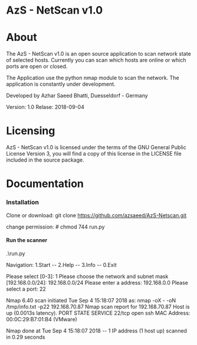 # AzS - NetScan v1.0 

# About

The AzS - NetScan v1.0 is an open source application to scan network state of selected hosts.
Currently you can scan which hosts are online or which ports are open or closed.

The Application use the python nmap module to scan the network. 
The application is constantly under development.

Developed by Azhar Saeed Bhatti, Duesseldorf - Germany

Version: 1.0
Relase: 2018-09-04

# Licensing
AzS - NetScan v1.0 is licensed under the terms of the GNU General Public License Version 3, you will find a copy of this license in the LICENSE file included in the source package.


# Documentation

### Installation
Clone or download: 
git clone https://github.com/azsaeed/AzS-Netscan.git

change permission: # chmod 744 run.py 
#### Run the scanner 
.\run.py 

Navigation:
1.Start -- 2.Help -- 3.Info -- 0.Exit

Please select [0-3]: 1
Please choose the network and subnet mask [192.168.0.0/24]: 192.168.0.0/24
Please enter a address: 192.168.0.0 
Please select a port: 22 

Nmap 6.40 scan initiated Tue Sep  4 15:18:07 2018 as: nmap -oX - -oN /tmp/info.txt -p22 192.168.70.87
Nmap scan report for 192.168.70.87
Host is up (0.0013s latency).
PORT   STATE SERVICE
22/tcp open  ssh
MAC Address: 00:0C:29:B7:01:B4 (VMware)

Nmap done at Tue Sep  4 15:18:07 2018 -- 1 IP address (1 host up) scanned in 0.29 seconds

